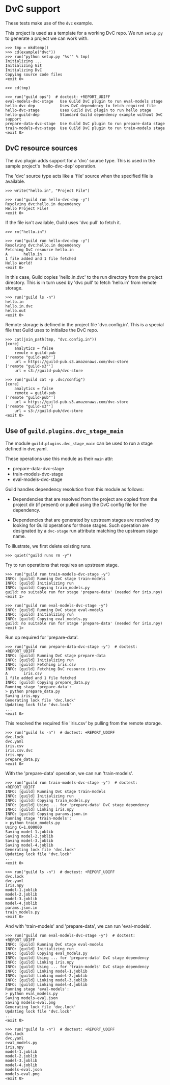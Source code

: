 # DvC support

These tests make use of the `dvc` example.

This project is used as a template for a working DvC repo. We run
`setup.py` to generate a project we can work with.

    >>> tmp = mkdtemp()
    >>> cd(example("dvc"))
    >>> run("python setup.py '%s'" % tmp)
    Initializing ...
    Initializing Git
    Initializing DvC
    Copying source code files
    <exit 0>

    >>> cd(tmp)

    >>> run("guild ops")  # doctest: +REPORT_UDIFF
    eval-models-dvc-stage   Use Guild DvC plugin to run eval-models stage
    hello-dvc-dep           Uses DvC dependency to fetch required file
    hello-dvc-stage         Uses Guild DvC plugin to run hello stage
    hello-guild-dep         Standard Guild dependency example without DvC support
    prepare-data-dvc-stage  Use Guild DvC plugin to run prepare-data stage
    train-models-dvc-stage  Use Guild DvC plugin to run train-models stage
    <exit 0>

## DvC resource sources

The dvc plugin adds support for a 'dvc' source type. This is used in
the sample project's 'hello-dvc-dep' operation.

The 'dvc' source type acts like a 'file' source when the specified
file is available.

    >>> write("hello.in", "Project File")

    >>> run("guild run hello-dvc-dep -y")
    Resolving dvc:hello.in dependency
    Hello Project File!
    <exit 0>

If the file isn't available, Guild uses 'dvc pull' to fetch it.

    >>> rm("hello.in")

    >>> run("guild run hello-dvc-dep -y")
    Resolving dvc:hello.in dependency
    Fetching DvC resource hello.in
    A       hello.in
    1 file added and 1 file fetched
    Hello World!
    <exit 0>

In this case, Guild copies 'hello.in.dvc' to the run directory from
the project directory. This is in turn used by 'dvc pull' to fetch
'hello.in' from remote storage.

    >>> run("guild ls -n")
    hello.in
    hello.in.dvc
    hello.out
    <exit 0>

Remote storage is defined in the project file 'dvc.config.in'. This is
a special file that Guild uses to initialize the DvC repo.

    >>> cat(join_path(tmp, "dvc.config.in"))
    [core]
        analytics = false
        remote = guild-pub
    ['remote "guild-pub"']
        url = https://guild-pub.s3.amazonaws.com/dvc-store
    ['remote "guild-s3"']
        url = s3://guild-pub/dvc-store

    >>> run("guild cat -p .dvc/config")
    [core]
        analytics = false
        remote = guild-pub
    ['remote "guild-pub"']
        url = https://guild-pub.s3.amazonaws.com/dvc-store
    ['remote "guild-s3"']
        url = s3://guild-pub/dvc-store
    <exit 0>

## Use of `guild.plugins.dvc_stage_main`

The module `guild.plugins.dvc_stage_main` can be used to run a stage
defined in dvc.yaml.

These operations use this module as their `main` attr:

- prepare-data-dvc-stage
- train-models-dvc-stage
- eval-models-dvc-stage

Guild handles dependency resolution from this module as follows:

- Dependencies that are resolved from the project are copied from the
  project dir (if present) or pulled using the DvC config file for the
  dependency.

- Dependencies that are generated by upstream stages are resolved by
  looking for Guild operations for those stages. Such operation are
  designated by a `dvc-stage` run attribute matching the upstream
  stage name.

To illustrate, we first delete existing runs.

    >>> quiet("guild runs rm -y")

Try to run operations that requires an upstream stage.

    >>> run("guild run train-models-dvc-stage -y")
    INFO: [guild] Running DvC stage train-models
    INFO: [guild] Initializing run
    INFO: [guild] Copying train_models.py
    guild: no suitable run for stage 'prepare-data' (needed for iris.npy)
    <exit 1>

    >>> run("guild run eval-models-dvc-stage -y")
    INFO: [guild] Running DvC stage eval-models
    INFO: [guild] Initializing run
    INFO: [guild] Copying eval_models.py
    guild: no suitable run for stage 'prepare-data' (needed for iris.npy)
    <exit 1>

Run op required for 'prepare-data'.

    >>> run("guild run prepare-data-dvc-stage -y")  # doctest: +REPORT_UDIFF
    INFO: [guild] Running DvC stage prepare-data
    INFO: [guild] Initializing run
    INFO: [guild] Fetching iris.csv
    INFO: [guild] Fetching DvC resource iris.csv
    A       iris.csv
    1 file added and 1 file fetched
    INFO: [guild] Copying prepare_data.py
    Running stage 'prepare-data':
    > python prepare_data.py
    Saving iris.npy
    Generating lock file 'dvc.lock'
    Updating lock file 'dvc.lock'
    ...
    <exit 0>

This resolved the required file 'iris.csv' by pulling from the remote
storage.

    >>> run("guild ls -n")  # doctest: +REPORT_UDIFF
    dvc.lock
    dvc.yaml
    iris.csv
    iris.csv.dvc
    iris.npy
    prepare_data.py
    <exit 0>

With the 'prepare-data' operation, we can run 'train-models'.

    >>> run("guild run train-models-dvc-stage -y")  # doctest: +REPORT_UDIFF
    INFO: [guild] Running DvC stage train-models
    INFO: [guild] Initializing run
    INFO: [guild] Copying train_models.py
    INFO: [guild] Using ... for 'prepare-data' DvC stage dependency
    INFO: [guild] Linking iris.npy
    INFO: [guild] Copying params.json.in
    Running stage 'train-models':
    > python train_models.py
    Using C=1.000000
    Saving model-1.joblib
    Saving model-2.joblib
    Saving model-3.joblib
    Saving model-4.joblib
    Generating lock file 'dvc.lock'
    Updating lock file 'dvc.lock'
    ...
    <exit 0>

    >>> run("guild ls -n")  # doctest: +REPORT_UDIFF
    dvc.lock
    dvc.yaml
    iris.npy
    model-1.joblib
    model-2.joblib
    model-3.joblib
    model-4.joblib
    params.json.in
    train_models.py
    <exit 0>

And with 'train-models' and 'prepare-data', we can run 'eval-models'.

    >>> run("guild run eval-models-dvc-stage -y")  # doctest: +REPORT_UDIFF
    INFO: [guild] Running DvC stage eval-models
    INFO: [guild] Initializing run
    INFO: [guild] Copying eval_models.py
    INFO: [guild] Using ... for 'prepare-data' DvC stage dependency
    INFO: [guild] Linking iris.npy
    INFO: [guild] Using ... for 'train-models' DvC stage dependency
    INFO: [guild] Linking model-1.joblib
    INFO: [guild] Linking model-2.joblib
    INFO: [guild] Linking model-3.joblib
    INFO: [guild] Linking model-4.joblib
    Running stage 'eval-models':
    > python eval_models.py
    Saving models-eval.json
    Saving models-eval.png
    Generating lock file 'dvc.lock'
    Updating lock file 'dvc.lock'
    ...
    <exit 0>

    >>> run("guild ls -n")  # doctest: +REPORT_UDIFF
    dvc.lock
    dvc.yaml
    eval_models.py
    iris.npy
    model-1.joblib
    model-2.joblib
    model-3.joblib
    model-4.joblib
    models-eval.json
    models-eval.png
    <exit 0>
